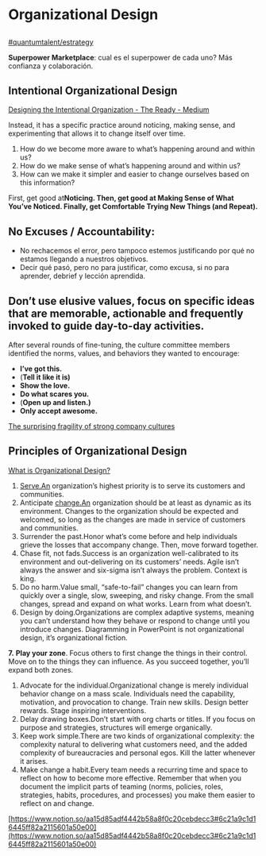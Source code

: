 # Organizational Design

##

[#quantumtalent/estrategy](bear://x-callback-url/open-tag?name=quantumtalent/estrategy)

**Superpower Marketplace**: cual es el superpower de cada uno? Más confianza y colaboración.

## Intentional Organizational Design

[Designing the Intentional Organization - The Ready - Medium](https://medium.com/the-ready/designing-the-intentional-organization-6abc29b9b4a2)

Instead, it has a specific practice around noticing, making sense, and experimenting that allows it to change itself over time.

1. How do we become more aware to what’s happening around and within us?
2. How do we make sense of what’s happening around and within us?
3. How can we make it simpler and easier to change ourselves based on this information?

First, get good at**Noticing. Then, get good at Making Sense of What You’ve Noticed. Finally, get Comfortable Trying New Things (and Repeat).**

## No Excuses / Accountability:

* No rechacemos el error, pero tampoco estemos justificando por qué no estamos llegando a nuestros objetivos.
* Decir qué pasó, pero no para justificar, como excusa, si no para aprender, debrief y lección aprendida.

## Don’t use elusive values, focus on specific ideas that are memorable, actionable and frequently invoked to guide day-to-day activities.

After several rounds of fine-tuning, the culture committee members identified the norms, values, and behaviors they wanted to encourage:

* **I’ve got this.**
* (**Tell it like it is)**
* **Show the love.**
* **Do what scares you.**
* (**Open up and listen.)**
* **Only accept awesome.**

[The surprising fragility of strong company cultures](https://qz.com/work/1417538/the-surprising-fragility-of-a-powerful-perk-company-culture/)

## Principles of Organizational Design

[What is Organizational Design?](https://nobl.io/leadership-resources/organizational-design)

1. [Serve.An](http://serve.an) organization’s highest priority is to serve its customers and communities.
2. Anticipate [change.An](http://change.an) organization should be at least as dynamic as its environment. Changes to the organization should be expected and welcomed, so long as the changes are made in service of customers and communities.
3. Surrender the past.Honor what’s come before and help individuals grieve the losses that accompany change. Then, move forward together.
4. Chase fit, not fads.Success is an organization well-calibrated to its environment and out-delivering on its customers’ needs. Agile isn’t always the answer and six-sigma isn’t always the problem. Context is king.
5. Do no harm.Value small, “safe-to-fail” changes you can learn from quickly over a single, slow, sweeping, and risky change. From the small changes, spread and expand on what works. Learn from what doesn’t.
6. Design by doing.Organizations are complex adaptive systems, meaning you can’t understand how they behave or respond to change until you introduce changes. Diagramming in PowerPoint is not organizational design, it’s organizational fiction.

**7.** **Play your zone**. Focus others to first change the things in their control. Move on to the things they can influence. As you succeed together, you’ll expand both zones.

1. Advocate for the individual.Organizational change is merely individual behavior change on a mass scale. Individuals need the capability, motivation, and provocation to change. Train new skills. Design better rewards. Stage inspiring interventions.
2. Delay drawing boxes.Don’t start with org charts or titles. If you focus on purpose and strategies, structures will emerge organically.
3. Keep work simple.There are two kinds of organizational complexity: the complexity natural to delivering what customers need, and the added complexity of bureaucracies and personal egos. Kill the latter whenever it arises.
4. Make change a habit.Every team needs a recurring time and space to reflect on how to become more effective. Remember that when you document the implicit parts of teaming (norms, policies, roles, strategies, habits, procedures, and processes) you make them easier to reflect on and change.

[https://www.notion.so/aa15d85adf4442b58a8f0c20cebdecc3#6c21a9c1d16445ff82a2115601a50e00](https://www.notion.so/aa15d85adf4442b58a8f0c20cebdecc3#6c21a9c1d16445ff82a2115601a50e00)
